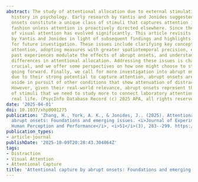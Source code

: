 ```yaml
---
abstract: The study of attentional allocation due to external stimulation has a long
  history in psychology. Early research by Yantis and Jonides suggested that abrupt
  onsets constitute a unique class of stimuli that captures attention in a stimulus-driven
  fashion unless attention is proactively directed elsewhere. Since then, the study
  of visual attention has evolved significantly. This article revisits the core conclusions
  by Yantis and Jonides in light of subsequent findings and highlights emerging issues
  for future investigation. These issues include clarifying key concepts of visual
  attention, adopting measures with greater spatiotemporal precision, exploring how
  past experiences modulate the effects of abrupt onsets, and understanding individual
  differences in attentional allocation. Addressing these issues is challenging but
  crucial, and we offer some perspectives on how one might choose to study these issues
  going forward. Finally, we call for more investigation into abrupt onsets. Perhaps
  due to their strong potential to capture attention, abrupt onsets are often set
  aside in pursuit of other conditions that show attenuation of distractor interference.
  However, given their real-world relevance, abrupt onsets represent the exact type
  of stimuli that we need to study more to connect laboratory attention research to
  real life. (PsycInfo Database Record (c) 2025 APA, all rights reserved)
date: '2025-04-01'
doi: 10.1037/xhp0001275
publication: 'Zhang, H., York, A. K., & Jonides, J.. (2025). Attentional capture by
  abrupt onsets: Foundations and emerging issues. <i>Journal of Experimental Psychology:
  Human Perception and Performance</i>, <i>51</i>(3), 283--299. https://doi.org/10.1037/xhp0001275'
publication_types:
- article-journal
publishDate: '2025-10-09T20:28:43.304864Z'
tags:
- Distraction
- Visual Attention
- Attentional Capture
title: 'Attentional capture by abrupt onsets: Foundations and emerging issues'
---
```

